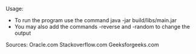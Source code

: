 Usage:
- To run the program use the command java -jar build/libs/main.jar
- You may also add the commands -reverse and -random to change the output

Sources:
Oracle.com
Stackoverflow.com
Geeksforgeeks.com